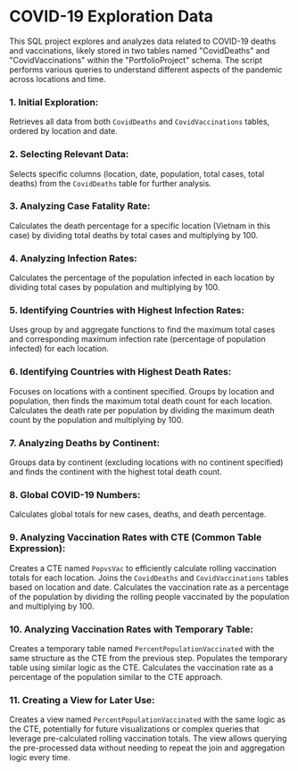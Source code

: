 # COVID-19 Exploration Data

This SQL project explores and analyzes data related to COVID-19 deaths and vaccinations, likely stored in two tables named "CovidDeaths" and "CovidVaccinations" within the "PortfolioProject" schema. The script performs various queries to understand different aspects of the pandemic across locations and time.

### 1. Initial Exploration:
Retrieves all data from both `CovidDeaths` and `CovidVaccinations` tables, ordered by location and date.

### 2. Selecting Relevant Data:
Selects specific columns (location, date, population, total cases, total deaths) from the `CovidDeaths` table for further analysis.

### 3. Analyzing Case Fatality Rate:
Calculates the death percentage for a specific location (Vietnam in this case) by dividing total deaths by total cases and multiplying by 100.

### 4. Analyzing Infection Rates:
Calculates the percentage of the population infected in each location by dividing total cases by population and multiplying by 100.

### 5. Identifying Countries with Highest Infection Rates:
Uses group by and aggregate functions to find the maximum total cases and corresponding maximum infection rate (percentage of population infected) for each location.

### 6. Identifying Countries with Highest Death Rates:
Focuses on locations with a continent specified.
Groups by location and population, then finds the maximum total death count for each location.
Calculates the death rate per population by dividing the maximum death count by the population and multiplying by 100.

### 7. Analyzing Deaths by Continent:
Groups data by continent (excluding locations with no continent specified) and finds the continent with the highest total death count.

### 8. Global COVID-19 Numbers:
Calculates global totals for new cases, deaths, and death percentage.

### 9. Analyzing Vaccination Rates with CTE (Common Table Expression):
Creates a CTE named `PopvsVac` to efficiently calculate rolling vaccination totals for each location.
Joins the `CovidDeaths` and `CovidVaccinations` tables based on location and date.
Calculates the vaccination rate as a percentage of the population by dividing the rolling people vaccinated by the population and multiplying by 100.

### 10. Analyzing Vaccination Rates with Temporary Table:
Creates a temporary table named `PercentPopulationVaccinated` with the same structure as the CTE from the previous step.
Populates the temporary table using similar logic as the CTE.
Calculates the vaccination rate as a percentage of the population similar to the CTE approach.

### 11. Creating a View for Later Use:
Creates a view named `PercentPopulationVaccinated` with the same logic as the CTE, potentially for future visualizations or complex queries that leverage pre-calculated rolling vaccination totals.
The view allows querying the pre-processed data without needing to repeat the join and aggregation logic every time.
